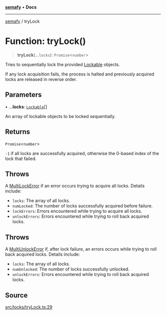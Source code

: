 [**semafy**](../README.md) • **Docs**

***

[semafy](../globals.md) / tryLock

# Function: tryLock()

> **tryLock**(...`locks`): `Promise`\<`number`\>

Tries to sequentially lock the provided [Lockable](../interfaces/Lockable.md) objects.

If any lock acquisition fails, the process is halted
and previously acquired locks are released in reverse order.

## Parameters

• ...**locks**: [`Lockable`](../interfaces/Lockable.md)[]

An array of lockable objects to be locked sequentially.

## Returns

`Promise`\<`number`\>

`-1` if all locks are successfully acquired, otherwise the 0-based index of the lock that failed.

## Throws

A [MultiLockError](../classes/MultiLockError.md) if an error occurs trying to acquire all
locks. Details include:
 - `locks`: The array of all locks.
 - `numLocked`: The number of locks successfully acquired before failure.
 - `lockErrors`: Errors encountered while trying to acquire all locks.
 - `unlockErrors`: Errors encountered while trying to roll back acquired locks.

## Throws

A [MultiUnlockError](../classes/MultiUnlockError.md) if, after lock failure, an errors occurs
while trying to roll back acquired locks. Details include:
 - `locks`: The array of all locks.
 - `numUnlocked`: The number of locks successfully unlocked.
 - `unlockErrors`: Errors encountered while trying to roll back acquired locks.

## Source

[src/locks/tryLock.ts:29](https://github.com/havelessbemore/semafy/blob/c1d56be99a331ecbe5fe1625f5e190ff01b04eee/src/locks/tryLock.ts#L29)
